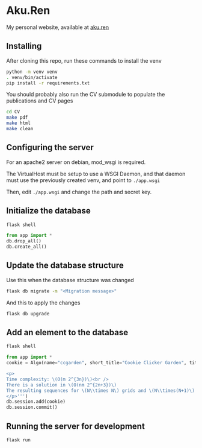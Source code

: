 # Aku.Ren

My personal website, available at [aku.ren](https://aku.ren/)

## Installing

After cloning this repo, run these commands to install the venv
```bash
python -m venv venv
. venv/bin/activate
pip install -r requirements.txt
```

You should probably also run the CV submodule to populate the publications and CV pages
```bash
cd CV
make pdf
make html
make clean
```

## Configuring the server

For an apache2 server on debian, mod_wsgi is required.

The VirtualHost must be setup to use a WSGI Daemon, and that daemon must use
the previously created venv, and point to `./app.wsgi`

Then, edit `./app.wsgi` and change the path and secret key.

## Initialize the database

```bash
flask shell
```
```python
from app import *
db.drop_all()
db.create_all()
```

## Update the database structure

Use this when the database structure was changed

```bash
flask db migrate -m "<Migration message>"
```

And this to apply the changes

```bash
flask db upgrade
```

## Add an element to the database

```bash
flask shell
```
```python
from app import *
cookie = Algo(name="ccgarden", short_title="Cookie Clicker Garden", title="Maximal number of unmarked cells with at least 3 marked neighboring cells in the n X n kings' graph", content='''{{ code('cookie.py') }}

<p>
Time complexity: \(O(m 2^{3n})\)<br />
There is a solution in \(O(nm 2^{2n+3})\)
The resulting sequences for \(N\\times N\) grids and \(N\\times(N+1)\) grids can be found at ??? and ???
</p>''')
db.session.add(cookie)
db.session.commit()
```

## Running the server for development

```bash
flask run
```
